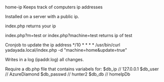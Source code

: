 home-ip
Keeps track of computers ip addresses

Installed on a server with a public ip.

index.php
returns your ip

index.php?m=test or index.php?machine=test
returns ip of test

Cronjob to update the ip address 
*/10 * * * * /usr/bin/curl yadayada.local/index.php -d "machine=home&update=true"

Writes in a log (ipaddr.log) all changes.

Require a db.php file that contains variabels for:
$db_ip  // 127.0.0.1 
$db_user // AzureDiamond
$db_passwd // hunter2
$db_db // homeIpDb
